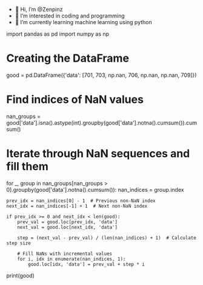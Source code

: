- 👋 Hi, I’m @Zenpinz
- 👀 I’m interested in coding and programming
- 🌱 I’m currently learning machine learning using python



<!---
Zenpinz/Zenpinz is a ✨ special ✨ repository because its `README.md` (this file) appears on your GitHub profile.
You can click the Preview link to take a look at your changes.
--->


import pandas as pd
import numpy as np

# Creating the DataFrame
good = pd.DataFrame({'data': [701, 703, np.nan, 706, np.nan, np.nan, 709]})

# Find indices of NaN values
nan_groups = good['data'].isna().astype(int).groupby(good['data'].notna().cumsum()).cumsum()

# Iterate through NaN sequences and fill them
for _, group in nan_groups[nan_groups > 0].groupby(good['data'].notna().cumsum()):
    nan_indices = group.index
    
    prev_idx = nan_indices[0] - 1  # Previous non-NaN index
    next_idx = nan_indices[-1] + 1  # Next non-NaN index

    if prev_idx >= 0 and next_idx < len(good):
        prev_val = good.loc[prev_idx, 'data']
        next_val = good.loc[next_idx, 'data']
        
        step = (next_val - prev_val) / (len(nan_indices) + 1)  # Calculate step size
        
        # Fill NaNs with incremental values
        for i, idx in enumerate(nan_indices, 1):
            good.loc[idx, 'data'] = prev_val + step * i

print(good)
